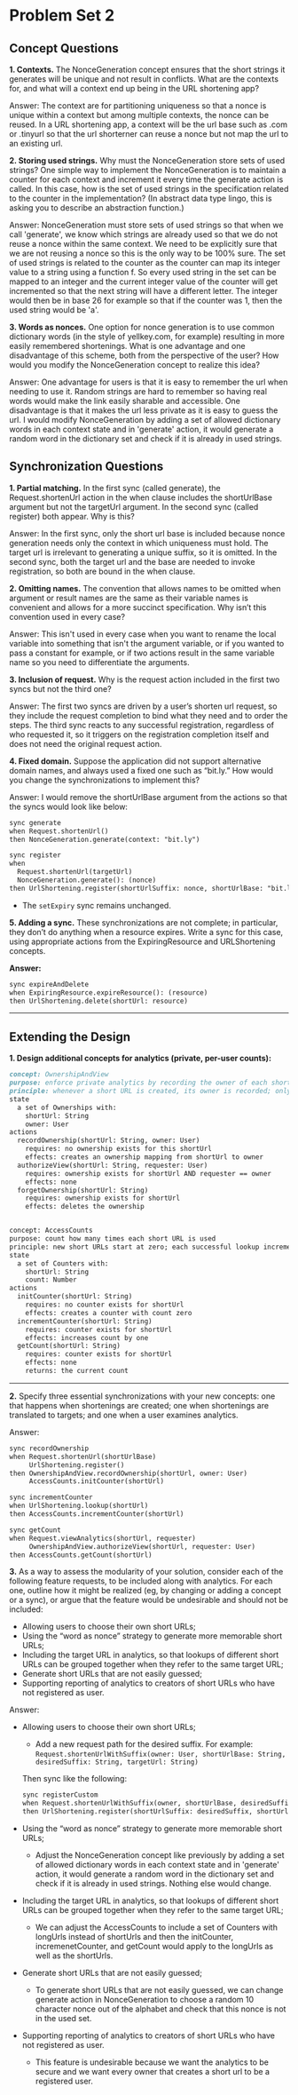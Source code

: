 # Problem Set 2
## Concept Questions

**1. Contexts.** The NonceGeneration concept ensures that the short strings it generates will be unique and not result in conflicts. What are the contexts for, and what will a context end up being in the URL shortening app?

Answer: The context are for partitioning uniqueness so that a nonce is unique within a context but among multiple contexts, the nonce can be reused. In a URL shortening app, a context will be the url base such as .com or .tinyurl so that the url shorterner can reuse a nonce but not map the url to an existing url.

**2. Storing used strings.** Why must the NonceGeneration store sets of used strings? One simple way to implement the NonceGeneration is to maintain a counter for each context and increment it every time the generate action is called. In this case, how is the set of used strings in the specification related to the counter in the implementation? (In abstract data type lingo, this is asking you to describe an abstraction function.)

Answer: NonceGeneration must store sets of used strings so that when we call 'generate', we know which strings are already used so that we do not reuse a nonce within the same context. We need to be explicitly sure that we are not reusing a nonce so this is the only way to be 100% sure. The set of used strings is related to the counter as the counter can map its integer value to a string using a function f. So every used string in the set can be mapped to an integer and the current integer value of the counter will get incremented so that the next string will have a different letter. The integer would then be in base 26 for example so that if the counter was 1, then the used string would be 'a'.

**3. Words as nonces.** One option for nonce generation is to use common dictionary words (in the style of yellkey.com, for example) resulting in more easily remembered shortenings. What is one advantage and one disadvantage of this scheme, both from the perspective of the user? How would you modify the NonceGeneration concept to realize this idea?

Answer: One advantage for users is that it is easy to remember the url when needing to use it. Random strings are hard to remember so having real words would make the link easily sharable and accessible. One disadvantage is that it makes the url less private as it is easy to guess the url. I would modify NonceGeneration by adding a set of allowed dictionary words in each context state and in 'generate' action, it would generate a random word in the dictionary set and check if it is already in used strings.

## Synchronization Questions

**1. Partial matching.** In the first sync (called generate), the Request.shortenUrl action in the when clause includes the shortUrlBase argument but not the targetUrl argument. In the second sync (called register) both appear. Why is this?

Answer: In the first sync, only the short url base is included because nonce generation needs only the context in which uniqueness must hold. The target url is irrelevant to generating a unique suffix, so it is omitted. In the second sync, both the target url and the base are needed to invoke registration, so both are bound in the when clause.

**2. Omitting names.** The convention that allows names to be omitted when argument or result names are the same as their variable names is convenient and allows for a more succinct specification. Why isn’t this convention used in every case?

Answer: This isn't used in every case when you want to rename the local variable into something that isn't the argument variable, or if you wanted to pass a constant for example, or if two actions result in the same variable name so you need to differentiate the arguments.

**3. Inclusion of request.** Why is the request action included in the first two syncs but not the third one?

Answer: The first two syncs are driven by a user’s shorten url request, so they include the request completion to bind what they need and to order the steps. The third sync reacts to any successful registration, regardless of who requested it, so it triggers on the registration completion itself and does not need the original request action.

**4. Fixed domain.** Suppose the application did not support alternative domain names, and always used a fixed one such as “bit.ly.” How would you change the synchronizations to implement this?

Answer: I would remove the shortUrlBase argument from the actions so that the syncs would look like below:
```markdown
sync generate
when Request.shortenUrl()
then NonceGeneration.generate(context: "bit.ly")

sync register
when
  Request.shortenUrl(targetUrl)
  NonceGeneration.generate(): (nonce)
then UrlShortening.register(shortUrlSuffix: nonce, shortUrlBase: "bit.ly", targetUrl)
```
- The `setExpiry` sync remains unchanged.


**5. Adding a sync.** These synchronizations are not complete; in particular, they don’t do anything when a resource expires. Write a sync for this case, using appropriate actions from the ExpiringResource and URLShortening concepts.

**Answer:**

```markdown
sync expireAndDelete
when ExpiringResource.expireResource(): (resource)
then UrlShortening.delete(shortUrl: resource)
```

---

## Extending the Design


**1. Design additional concepts for analytics (private, per-user counts):**

```markdown
concept: OwnershipAndView
purpose: enforce private analytics by recording the owner of each short URL and authorizing only the owner to view analytics
principle: whenever a short URL is created, its owner is recorded; only the owner can view analytics for that URL
state
  a set of Ownerships with:
    shortUrl: String
    owner: User
actions
  recordOwnership(shortUrl: String, owner: User)
    requires: no ownership exists for this shortUrl
    effects: creates an ownership mapping from shortUrl to owner
  authorizeView(shortUrl: String, requester: User)
    requires: ownership exists for shortUrl AND requester == owner
    effects: none
  forgetOwnership(shortUrl: String)
    requires: ownership exists for shortUrl
    effects: deletes the ownership

```
```markdown

concept: AccessCounts
purpose: count how many times each short URL is used
principle: new short URLs start at zero; each successful lookup increments the count; count can be read when viewing is authorized
state
  a set of Counters with:
    shortUrl: String
    count: Number
actions
  initCounter(shortUrl: String)
    requires: no counter exists for shortUrl
    effects: creates a counter with count zero
  incrementCounter(shortUrl: String)
    requires: counter exists for shortUrl
    effects: increases count by one
  getCount(shortUrl: String)
    requires: counter exists for shortUrl
    effects: none
    returns: the current count
```

---


**2.** Specify three essential synchronizations with your new concepts: one that happens when shortenings are created; one when shortenings are translated to targets; and one when a user examines analytics.

Answer:

```markdown
sync recordOwnership
when Request.shortenUrl(shortUrlBase)
     UrlShortening.register()
then OwnershipAndView.recordOwnership(shortUrl, owner: User)
     AccessCounts.initCounter(shortUrl)

sync incrementCounter
when UrlShortening.lookup(shortUrl)
then AccessCounts.incrementCounter(shortUrl)

sync getCount
when Request.viewAnalytics(shortUrl, requester)
     OwnershipAndView.authorizeView(shortUrl, requester: User)
then AccessCounts.getCount(shortUrl)
```
**3.** As a way to assess the modularity of your solution, consider each of the following feature requests, to be included along with analytics. For each one, outline how it might be realized (eg, by changing or adding a concept or a sync), or argue that the feature would be undesirable and should not be included:
- Allowing users to choose their own short URLs;
- Using the “word as nonce” strategy to generate more memorable short URLs;
- Including the target URL in analytics, so that lookups of different short URLs can be grouped together when they refer to the same target URL;
- Generate short URLs that are not easily guessed;
- Supporting reporting of analytics to creators of short URLs who have not registered as user.

Answer:
- Allowing users to choose their own short URLs;
    - Add a new request path for the desired suffix. For example: `Request.shortenUrlWithSuffix(owner: User, shortUrlBase: String, desiredSuffix: String, targetUrl: String)`

    Then sync like the following:
    ```markdown
    sync registerCustom
    when Request.shortenUrlWithSuffix(owner, shortUrlBase, desiredSuffix, targetUrl)
    then UrlShortening.register(shortUrlSuffix: desiredSuffix, shortUrlBase, targetUrl)
    ```
- Using the “word as nonce” strategy to generate more memorable short URLs;
    - Adjust the NonceGeneration concept like previously by adding a set of allowed dictionary words in each context state and in 'generate' action, it would generate a random word in the dictionary set and check if it is already in used strings. Nothing else would change.

- Including the target URL in analytics, so that lookups of different short URLs can be grouped together when they refer to the same target URL;
    - We can adjust the AccessCounts to include a set of Counters with longUrls instead of shortUrls and then the initCounter, incremenetCounter, and getCount would apply to the longUrls as well as the shortUrls.
- Generate short URLs that are not easily guessed;
    - To generate short URLs that are not easily guessed, we can change generate action in NonceGeneration to choose a random 10 character nonce out of the alphabet and check that this nonce is not in the used set.
- Supporting reporting of analytics to creators of short URLs who have not registered as user.
    - This feature is undesirable because we want the analytics to be secure and we want every owner that creates a short url to be a registered user.
